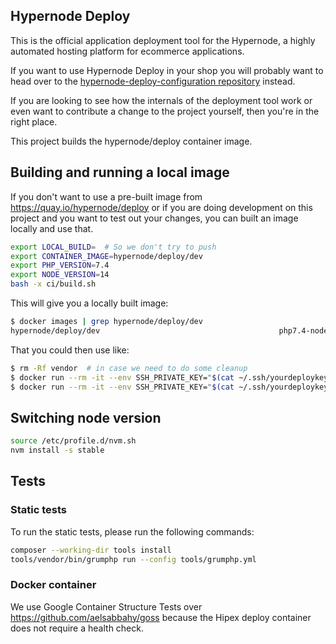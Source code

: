 ## Hypernode Deploy

This is the official application deployment tool for the Hypernode, a highly automated hosting platform for ecommerce applications.

If you want to use Hypernode Deploy in your shop you will probably want to head over to the [hypernode-deploy-configuration repository](https://github.com/ByteInternet/hypernode-deploy-configuration) instead.

If you are looking to see how the internals of the deployment tool work or even want to contribute a change to the project yourself, then you're in the right place.

This project builds the hypernode/deploy container image.

## Building and running a local image

If you don't want to use a pre-built image from https://quay.io/hypernode/deploy or if you are doing development on this project and you want to test out your changes, you can built an image locally and use that.

```bash
export LOCAL_BUILD=  # So we don't try to push
export CONTAINER_IMAGE=hypernode/deploy/dev
export PHP_VERSION=7.4
export NODE_VERSION=14
bash -x ci/build.sh
```

This will give you a locally built image:
```bash
$ docker images | grep hypernode/deploy/dev
hypernode/deploy/dev                                        php7.4-node14         ece785ad21f5   2 minutes ago   753MB
```

That you could then use like:
```bash
$ rm -Rf vendor  # in case we need to do some cleanup
$ docker run --rm -it --env SSH_PRIVATE_KEY="$(cat ~/.ssh/yourdeploykey | base64)" -v ${PWD}:/build hypernode/deploy/dev:php7.4-node14 hypernode-deploy build -vvv
$ docker run --rm -it --env SSH_PRIVATE_KEY="$(cat ~/.ssh/yourdeploykey | base64)" -v ${PWD}:/build hypernode/deploy/dev:php7.4-node14 hypernode-deploy deploy staging -vvv
```

## Switching node version

```bash
source /etc/profile.d/nvm.sh
nvm install -s stable
```

## Tests

### Static tests
To run the static tests, please run the following commands:

```bash
composer --working-dir tools install
tools/vendor/bin/grumphp run --config tools/grumphp.yml
```

### Docker container
We use Google Container Structure Tests over https://github.com/aelsabbahy/goss because the Hipex deploy container does not require a health check.
